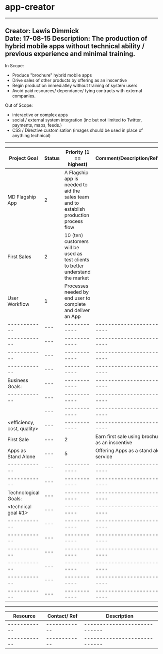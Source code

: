 # app-creator 


---
Creator: Lewis Dimmick  
Date: 17-08-15
Description: The production of hybrid mobile apps without technical ability / previous experience and minimal training. 
---
In Scope:
- Produce "brochure" hybrid mobile apps
- Drive sales of other products by offering as an inscentive
- Begin production immediatley without training of system users 
- Avoid paid resources/ dependance/ tying contracts with external companies.

Out of Scope:
- interactive or complex apps 
- social / external system integration (inc but not limited to Twitter, payments, maps, feeds.) 
- CSS / Directive customisation (images should be used in place of anything technical) 

---

| Project Goal	| Status | 	Priority (1 == highest)	| Comment/Description/Reference |
| ------------  |---  | ------------  | ----------------------------  |
| MD Flagship App  | 2  | A Flagship app is needed to aid the sales team and to establish production process flow  |
| First Sales  | 2  | 10 (ten) customers will be used as test clients to better understand the market  |
| User Workflow  | 1  | Processes needed by end user to complete and deliver an App  |
| ------------  |---  | ------------  | ----------------------------  |
| ------------  |---  | ------------  | ----------------------------  |
| ------------  |---  | ------------  | ----------------------------  |
| ------------  |---  | ------------  | ----------------------------  |
| Business Goals:	|---  | ------------  | ----------------------------  |
| ------------  |---  | ------------  | ----------------------------  |
| <Time-to-market> 		 |---  | ------------  | ----------------------------  |	
| <efficiency, cost, quality>		 |---  | ------------  | ----------------------------  |	
| First Sale  |---  | 2  | Earn first sale using brochure App as an inscentive  |
| Apps as Stand Alone  |---  | 5  | Offering Apps as a stand alone service  |
| ------------  |---  | ------------  | ----------------------------  |
| ------------  |---  | ------------  | ----------------------------  |
| Technological Goals: |---  | ------------  | ----------------------------  |		
| <technical goal #1>	|---  | ------------  | ----------------------------  |	
| ------------  |---  | ------------  | ----------------------------  |
| ------------  |---  | ------------  | ----------------------------  |
| ------------  |---  | ------------  | ----------------------------  |
| ------------  |---  | ------------  | ----------------------------  |
| ------------  |---  | ------------  | ----------------------------  |
| ------------  |---  | ------------  | ----------------------------  |

---

| Resource  | Contact/ Ref  | Description  |
| ------------  | ------------  | ----------------------------  |
| ------------  | ------------  | ----------------------------  |
| ------------  | ------------  | ----------------------------  |